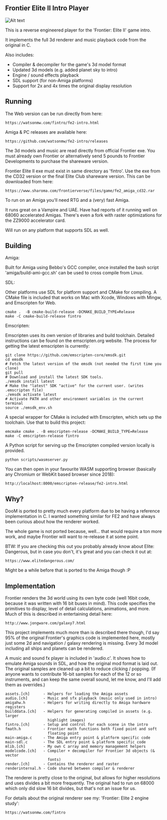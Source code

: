 Frontier Elite II Intro Player
---

![Alt text](/docs/frontier.png?raw=true "Frontier Intro")

This is a reverse engineered player for the 'Frontier: Elite II' game intro.

It implements the full 3d renderer and music playback code from the original
in C.

Also includes:

- Compiler & decompiler for the game's 3d model format
- Updated 3d models (e.g. added planet sky to intro)
- Engine / sound effects playback
- SDL support (for non-Amiga platforms)
- Support for 2x and 4x times the original display resolution


Running
---

The Web version can be run directly from here:

    https://watsonmw.com/fintro/fe2-intro.html

Amiga & PC releases are available here:

    https://github.com/watsonmw/fe2-intro/releases

The 3d models and music are read directly from official Frontier exe.  You
must already own Frontier or alternatively send 5 pounds to Frontier
Developments to purchase the shareware version.

Frontier Elite II exe must exist in same directory as 'fintro'.  Use the exe
from the CD32 version or the final Elite Club shareware version.  This can be
downloaded from here:

    https://www.sharoma.com/frontierverse/files/game/fe2_amiga_cd32.rar

To run on an Amiga you'll need RTG and a (very) fast Amiga.

It runs great on a Vampire and UAE.  Have had reports of it running well on
68060 accelerated Amigas.  There's even a fork with raster optimizations for
the ZZ9000 accelerator card.

Will run on any platform that supports SDL as well.


Building
---

Amiga:

Built for Amiga using Bebbo's GCC compiler, once installed the bash script
'amiga/build-ami-gcc.sh' can be used to cross compile from Linux.


SDL:

Other platforms use SDL for platform support and CMake for compiling.  A CMake
file is included that works on Mac with Xcode, Windows with Mingw, and 
Emscripten for Web.

    cmake .  -B cmake-build-release -DCMAKE_BUILD_TYPE=Release
    make -C cmake-build-release fintro


Emscripten:


Emscripten uses its own version of libraries and build toolchain.  Detailed instructions
can be found on the emscripten.org website.  The process for getting the latest emscripten
is currently:

    git clone https://github.com/emscripten-core/emsdk.git
    cd emsdk
    # Fetch the latest version of the emsdk (not needed the first time you clone)
    git pull
    # Download and install the latest SDK tools.
    ./emsdk install latest
    # Make the "latest" SDK "active" for the current user. (writes .emscripten file)
    ./emsdk activate latest
    # Activate PATH and other environment variables in the current terminal
    source ./emsdk_env.sh

A special wrapper for CMake is included with Emscripten, which sets up the toolchain.
Use that to build this project:

    emcmake cmake . -B emscripten-release -DCMAKE_BUILD_TYPE=Release
    make -C emscripten-release fintro

A Python script for serving up the Emscripten compiled version locally is provided.

    python scripts/wasmserver.py

You can then open in your favourite WASM supporting browser (basically any Chromium
or WebKit based browser since 2018):

    http://localhost:8000/emscripten-release/fe2-intro.html


Why?
---

DooM is ported to pretty much every platform due to be having a reference
implementation in C.  I wanted something similar for FE2 and have always been
curious about how the renderer worked.

The whole game is not ported because, well... that would require a ton more work,
and maybe Frontier will want to re-release it at some point.

BTW: If you are checking this out you probably already know about
Elite: Dangerous, but in case you don't, it's great and you can check it out at:

    https://www.elitedangerous.com/

Might be a while before that is ported to the Amiga though :P


Implementation
---

Frontier renders the 3d world using its own byte code (well 16bit code, because
it was written with 16 bit buses in mind). This code specifies the primitives to
display, level of detail calculations, animations, and more.  Much of this is
described in entertaining detail here:

    http://www.jongware.com/galaxy7.html 

This project implements much more than is described there though, I'd say 95%
of the original Frontier's graphics code is implemented here, mostly just some
2d and navigation / galaxy rendering is missing.  Every 3d model including all
ships and planets can be rendered.

A music and sound fx player is included in 'audio.c'.  It shows how to emulate
Amiga sounds in SDL, and how the original mod format is laid out.  The original
samples are cleaned up a bit to reduce clicking / popping.  (If anyone wants to
contribute 16-bit samples for each of the 12 or so instruments, and can keep
the same overall sound, let me know, and I'll add them as overrides.)

    assets.[ch]      - Helpers for loading the Amiga assets
    audio.[ch]       - Music and sfx playback (music only used in intro)
    amigahw.h        - Helpers for writing directly to Amiga hardware registers
    builddata.[ch]   - Helpers for generating compiled in assets (e.g. larger
                       highlight images)
    fintro.[ch]      - Setup and control for each scene in the intro
    fmath.h          - Frontier math functions both fixed point and soft
                       floating point
    main-amiga.c     - The Amiga entry point & platform specific code
    main-sdl.c       - The SDL entry point & platform specific code
    mlib.[ch]        - My own C array and memory management helpers
    modelcode.[ch]   - Compiler + decompiler for Frontier 3d objects (& vector
                       fonts)
    render.[ch]      - Contains the renderer and raster
    renderinternal.h - Code shared between compiler & renderer

The renderer is pretty close to the original, but allows for higher resolutions
and uses divides a bit more frequently.  The original had to run on 68000 which
only did slow 16 bit divides, but that's not an issue for us.

For details about the original renderer see my: 'Frontier: Elite 2 engine study':

    https://watsonmw.com/fintro
